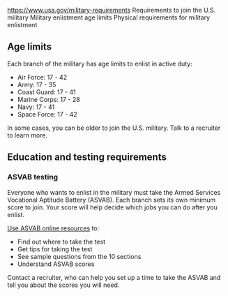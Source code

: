 

https://www.usa.gov/military-requirements
Requirements to join the U.S. military
Military enlistment age limits
Physical requirements for military enlistment

**Age limits**
--------------

Each branch of the military has age limits to enlist in active duty:

* Air Force: 17 - 42
* Army: 17 - 35
* Coast Guard: 17 - 41
* Marine Corps: 17 - 28
* Navy: 17 - 41
* Space Force: 17 - 42

In some cases, you can be older to join the U.S. military. Talk to a recruiter to learn more.

**Education and testing requirements**
--------------------------------------

### ASVAB testing

Everyone who wants to enlist in the military must take the Armed Services Vocational Aptitude Battery (ASVAB). Each branch sets its own minimum score to join. Your score will help decide which jobs you can do after you enlist.

[Use ASVAB online resources](https://www.officialasvab.com/applicants/)
to:

* Find out where to take the test
* Get tips for taking the test
* See sample questions from the 10 sections
* Understand ASVAB scores

Contact a recruiter, who can help you set up a time to take the ASVAB and tell you about the scores you will need.
